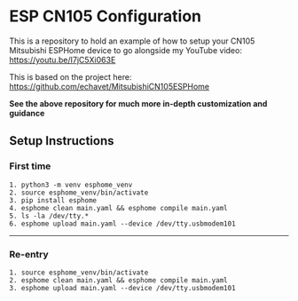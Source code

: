 # ESP CN105 Configuration

This is a repository to hold an example of how to setup your CN105 Mitsubishi ESPHome device to go alongside my YouTube video: https://youtu.be/I7jC5Xi063E

This is based on the project here: https://github.com/echavet/MitsubishiCN105ESPHome

**See the above repository for much more in-depth customization and guidance**

## Setup Instructions
### First time
```
1. python3 -m venv esphome_venv
2. source esphome_venv/bin/activate
3. pip install esphome
4. esphome clean main.yaml && esphome compile main.yaml
5. ls -la /dev/tty.*
6. esphome upload main.yaml --device /dev/tty.usbmodem101
```
---

### Re-entry
```
1. source esphome_venv/bin/activate
2. esphome clean main.yaml && esphome compile main.yaml
3. esphome upload main.yaml --device /dev/tty.usbmodem101
```